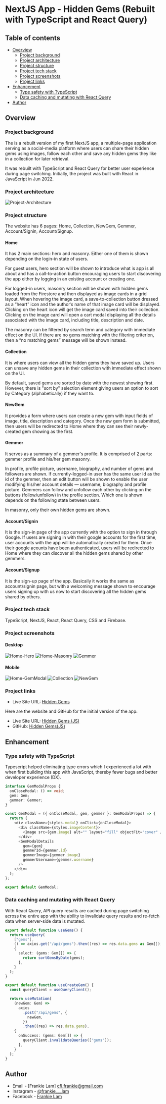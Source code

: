 # NextJS App - Hidden Gems (Rebuilt with TypeScript and React Query)

## Table of contents

- [Overview](#overview)
  - [Project background](#project-background)
  - [Project architecture](#project-architecture)
  - [Project structure](#project-structure)
  - [Project tech stack](#project-tech-stack)
  - [Project screenshots](#project-screenshots)
  - [Project links](#project-links)
- [Enhancement](#enhancement)
  - [Type safety with TypeScript](#type-safety-with-typescript)
  - [Data caching and mutating with React Query](#data-caching-and-mutating-with-react-query)
- [Author](#author)

## Overview

### Project background

The is a rebuilt version of my first NextJS app, a multiple-page application serving as a social-media platform where users can share their hidden gems using images, follow each other and save any hidden gems they like in a collection for later retrieval.

It was rebuilt with TypeScript and React Query for better user experience during page switching. Initially, the project was built with React in JavaScript in Jun 2022.

### Project architecture
![Project-Architecture](./project-screenshot/Project-architecture.png)

### Project structure

The website has 6 pages: Home, Collection, NewGem, Gemmer, Account/Signin, Account/Signup.

#### Home

It has 2 main sections: hero and masonry. Either one of them is shown depending on the login-in state of users.

For guest users, hero section will be shown to introduce what is app is all about and has a call-to-action button encouraging users to start discovering the app either by logging in an existing account or creating one.

For logged-in users, masonry section will be shown with hidden gems loaded from the Firestore and then displayed as image cards in a grid layout. When hovering the image card, a save-to-collection button dressed as a “heart” icon and the author’s name of that image card will be displayed. Clicking on the heart icon will get the image card saved into their collection. Clicking on the image card will open a cart modal displaying all the details associated with the image card, including title, description and date.

The masonry can be filtered by search term and category with immediate effect on the UI. If there are no gems matching with the filtering criterion, then a “no matching gems” message will be shown instead.

#### Collection

It is where users can view all the hidden gems they have saved up. Users can unsave any hidden gems in their collection with immediate effect shown on the UI.

By default, saved gems are sorted by date with the newest showing first. However, there is "sort by" selection element giving users an option to sort by Category (alphabetically) if they want to.

#### NewGem

It provides a form where users can create a new gem with input fields of image, title, description and category. Once the new gem form is submitted, then users will be redirected to Home where they can see their newly-created gem showing as the first.

#### Gemmer

It serves as a summary of a gemmer's profile. It is comprised of 2 parts: gemmer profile and his/her gem masonry.

In profile, profile picture, username, biography, and number of gems and followers are shown. If currently-logged-in user has the same user id as the id of the gemmer, then an edit button will be shown to enable the user modifying his/her account details — username, biography and profile picture. Gemmers can follow and unfollow each other by clicking on the buttons (follow/unfollow) in the profile section. Which one is shown depends on the following state between users.

In masonry, only their own hidden gems are shown.

#### Account/Signin

It is the sign-in page of the app currently with the option to sign in through Google. If users are signing in with their google accounts for the first time, user accounts with the app will be automatically created for them. Once their google acounts have been authenticated, users will be redirected to Home where they can discover all the hidden gems shared by other gemmers.

#### Account/Signup

It is the sign-up page of the app. Basically it works the same as account/signin page, but with a welcoming message shown to encourage users signing up with us now to start discovering all the hidden gems shared by others.

### Project tech stack

TypeScript, NextJS, React, React Query, CSS and Firebase.

### Project screenshots

#### Desktop

![Home-Hero](./project-screenshot/Screenshot-Home-Hero-Desktop.png)
![Home-Masonry](./project-screenshot/Screenshot-Home-Masonry-Desktop.png)
![Gemmer](./project-screenshot/Screenshot-Gemmer-Desktop.png)

#### Mobile

![Home-GemModal](./project-screenshot/Screenshot-Home-GemModal-Mobile.png)
![Collection](./project-screenshot/Screenshot-Collection-Mobile.png)
![NewGem](./project-screenshot/Screenshot-NewGem-Mobile.png)

### Project links

- Live Site URL: [Hidden Gems](https://hiddengems-ts.vercel.app/)

Here are the website and GitHub for the initial version of the app.

- Live Site URL: [Hidden Gems (JS)](https://hiddengems.vercel.app/)
- GitHub: [Hidden Gems(JS)](https://github.com/frankiecflam/next-hidden-gems)

## Enhancement

### Type safety with TypeScript

Typescript helped eliminating type errors which I experienced a lot with when first building this app with JavaScript, thereby fewer bugs and better developer experience (DX).

```ts
interface GemModalProps {
  onCloseModal: () => void;
  gem: Gem;
  gemmer: Gemmer;
}

const GemModal = ({ onCloseModal, gem, gemmer }: GemModalProps) => {
  return (
    <div className={styles.modal} onClick={onCloseModal}>
      <div className={styles.imageContent}>
        <Image src={gem.image} alt="" layout="fill" objectFit="cover" />
      </div>
      <GemModalDetails
        gem={gem}
        gemmerId={gemmer.id}
        gemmerImage={gemmer.image}
        gemmerUsername={gemmer.username}
      />
    </div>
  );
};

export default GemModal;
```

### Data caching and mutating with React Query

With React Query, API query results are cached during page switching across the entire app with the ability to invalidate query results and re-fetch data when server-side data is mutated.

```ts
export default function useGems() {
  return useQuery(
    ["gems"],
    () => axios.get("/api/gems").then((res) => res.data.gems as Gem[]),
    {
      select: (gems: Gem[]) => {
        return sortGemsByDate(gems);
      },
    }
  );
}

export default function useCreateGem() {
  const queryClient = useQueryClient();

  return useMutation(
    (newGem: Gem) =>
      axios
        .post("/api/gems", {
          newGem,
        })
        .then((res) => res.data.gems),
    {
      onSuccess: (gems: Gem[]) => {
        queryClient.invalidateQueries(["gems"]);
      },
    }
  );
}
```

## Author

- Email - [Frankie Lam] cfl.frankie@gmail.com
- Instagram - [@frankie\_\_\_lam](https://www.instagram.com/frankie___lam/)
- Facebook - [Frankie Lam](https://www.facebook.com/frankiecflam/)

